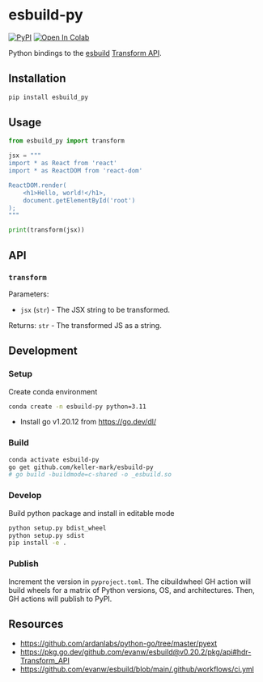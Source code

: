# esbuild-py

[![PyPI](https://img.shields.io/pypi/v/esbuild_py)](https://pypi.org/project/esbuild_py)
[![Open In Colab](https://colab.research.google.com/assets/colab-badge.svg)](https://colab.research.google.com/github/keller-mark/esbuild-py/blob/main/scripts/esbuild_py_demo.ipynb)

Python bindings to the [esbuild](https://github.com/evanw/esbuild) [Transform API](https://pkg.go.dev/github.com/evanw/esbuild@v0.20.2/pkg/api#hdr-Transform_API).
## Installation

```py
pip install esbuild_py
```

## Usage

```python
from esbuild_py import transform

jsx = """
import * as React from 'react'
import * as ReactDOM from 'react-dom'

ReactDOM.render(
    <h1>Hello, world!</h1>,
    document.getElementById('root')
);
"""

print(transform(jsx))
```

## API

### `transform`

Parameters:
- `jsx` (`str`) - The JSX string to be transformed.

Returns: `str` - The transformed JS as a string.


## Development

### Setup

Create conda environment

```sh
conda create -n esbuild-py python=3.11
```

- Install go v1.20.12 from https://go.dev/dl/

### Build

```sh
conda activate esbuild-py
go get github.com/keller-mark/esbuild-py
# go build -buildmode=c-shared -o _esbuild.so
```

### Develop

Build python package and install in editable mode

```sh
python setup.py bdist_wheel
python setup.py sdist
pip install -e .
```

### Publish

Increment the version in `pyproject.toml`.
The cibuildwheel GH action will build wheels for a matrix of Python versions, OS, and architectures.
Then, GH actions will publish to PyPI.

## Resources


- https://github.com/ardanlabs/python-go/tree/master/pyext
- https://pkg.go.dev/github.com/evanw/esbuild@v0.20.2/pkg/api#hdr-Transform_API
- https://github.com/evanw/esbuild/blob/main/.github/workflows/ci.yml

